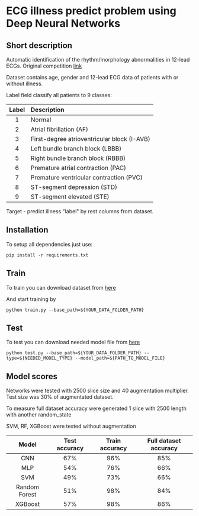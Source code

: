# ECG illness predict problem using Deep Neural Networks
## Short description
Automatic identification of the rhythm/morphology abnormalities in 12-lead ECGs. 
Original competition [link](http://2018.icbeb.org/Challenge.html)

Dataset contains age, gender and 12-lead ECG data of patients with or without illness.
 
Label field classify all patients to 9 classes:

| Label  | Description  | 
| :---: | :--- |
| 1 | Normal |
| 2 | Atrial fibrillation (AF) |
| 3 | First-degree atrioventricular block (I-AVB) |
| 4 | Left bundle branch block (LBBB) |
| 5 | Right bundle branch block (RBBB) |
| 6 | Premature atrial contraction (PAC) |
| 7 | Premature ventricular contraction (PVC) |
| 8 | ST-segment depression (STD) |
| 9 | ST-segment elevated (STE) |


Target - predict illness "label" by rest columns from dataset.


## Installation
To setup all dependencies just use:

`pip install -r requirements.txt`

## Train
To train you can download dataset from [here]()

And start training by 

`python train.py --base_path=${YOUR_DATA_FOLDER_PATH}`

## Test
To test you can download needed model file from [here]()

`python test.py --base_path=${YOUR_DATA_FOLDER_PATH} --type=${NEEDED_MODEL_TYPE} --model_path=${PATH_TO_MODEL_FILE}`

## Model scores
Networks were tested with 2500 slice size and 40 augmentation multiplier. 
Test size was 30% of augmentated dataset.

To measure full dataset accuracy were generated 1 slice with 2500 length with another random_state


SVM, RF, XGBoost were tested without augmentation

| Model  | Test accuracy  |  Train accuracy  | Full dataset accuracy  |
|:---:|:---:|:---:|:---:|
|CNN   |  67% | 96%  | 85%  |
|MLP   | 54%  | 76%  | 66%  |
|SVM   | 49%   | 73%  | 66%  |
|Random Forest | 51%  | 98% | 84%  |
|XGBoost   | 57%  | 98%  | 86%  |


